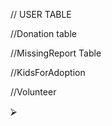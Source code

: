 // USER TABLE

<!-- CREATE TABLE `User` (
  `id` int(11) NOT NULL AUTO_INCREMENT,
  `name` varchar(255) NOT NULL,
  `address` varchar(255) NOT NULL,
  `emailAddress` varchar(255) NOT NULL,
  `phoneNumber` varchar(255) NOT NULL,
  `password` varchar(255) NOT NULL,
  `createdAt` datetime NOT NULL DEFAULT CURRENT_TIMESTAMP,
  `role` varchar(255) NOT NULL DEFAULT 'user'
  PRIMARY KEY (`id`)
) -->

//Donation table

<!-- CREATE TABLE `Donation` (
`id` int(11) NOT NULL AUTO_INCREMENT,
`weight` int(11) NOT NULL,
`donationType` enum('Food','Cloth','Books') NOT NULL,
`donateAmount` int(11) NOT NULL DEFAULT 0,
`donatorId` int(11) NOT NULL,
PRIMARY KEY (`id`),
FOREIGN KEY (`donatorId`) REFERENCES `User` (`id`)
) -->

//MissingReport Table

<!-- CREATE TABLE `MissingReport` (
  `id` int(11) NOT NULL AUTO_INCREMENT,
  `childLastSeenAddress` varchar(255) NOT NULL,
  `childLastSeenTime` datetime NOT NULL,
  `childAge` int(11) NOT NULL,
  `remarks` varchar(255) NOT NULL,
  `longitude` int(11) NOT NULL,
  `latitude` int(11) NOT NULL,
  `image` varchar(255),
  `reporterId` int(11) NOT NULL,
   PRIMARY KEY (`id`),
   FOREIGN KEY (`reporterId`) REFERENCES `User` (`id`)

)  -->

//KidsForAdoption

<!-- CREATE TABLE `KidsForAdoption` (
  `id` int(11) NOT NULL AUTO_INCREMENT,
  `picture` varchar(255) NOT NULL,
  `name` varchar(255) NOT NULL,
  `surname` varchar(255) NOT NULL,
  `age` int(11) NOT NULL,
  `caste` enum('Brahmin','Kshatriya','Vaishya','Sudra') NOT NULL,
  `gender` enum('Male','Female','Other') NOT NULL,
  `provience` enum('Koshi','Madhesh','Bagmati','Gandaki','Lumbini','Karnali','SudurPachim') NOT NULL,
  `description` varchar(255) NOT NULL,
  `isAdopted` boolean NOT NULL,
  `adopterId` int(11),
   PRIMARY KEY (`id`),
   FOREIGN KEY (`adopterId`) REFERENCES `User` (`id`)
)  -->

//Volunteer

<!-- CREATE TABLE `Volunteer` (
  `id` int(11) NOT NULL AUTO_INCREMENT,
  `name` varchar(255) NOT NULL,
  `age` int(11) NOT NULL,
  `picture` varchar(255) NOT NULL,
   PRIMARY KEY (`id`)
)  -->

⮚
